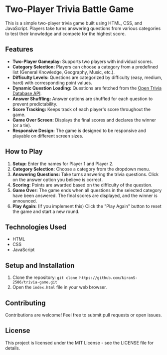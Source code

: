 # Two-Player Trivia Battle Game

This is a simple two-player trivia game built using HTML, CSS, and JavaScript. Players take turns answering questions from various categories to test their knowledge and compete for the highest score.

## Features

* **Two-Player Gameplay:**  Supports two players with individual scores.
* **Category Selection:** Players can choose a category from a predefined list (General Knowledge, Geography, Music, etc.).
* **Difficulty Levels:** Questions are categorized by difficulty (easy, medium, hard) with corresponding point values.
* **Dynamic Question Loading:** Questions are fetched from the [Open Trivia Database API](https://the-trivia-api.com/).
* **Answer Shuffling:** Answer options are shuffled for each question to prevent predictability.
* **Score Tracking:** Keeps track of each player's score throughout the game.
* **Game Over Screen:** Displays the final scores and declares the winner (or a tie).
* **Responsive Design:** The game is designed to be responsive and playable on different screen sizes.

## How to Play

1. **Setup:** Enter the names for Player 1 and Player 2.
2. **Category Selection:** Choose a category from the dropdown menu.
3. **Answering Questions:** Take turns answering the trivia questions. Click on the answer option you believe is correct.
4. **Scoring:** Points are awarded based on the difficulty of the question.
5. **Game Over:** The game ends when all questions in the selected category have been answered. The final scores are displayed, and the winner is announced.
6. **Play Again:** (If you implement this) Click the "Play Again" button to reset the game and start a new round.

## Technologies Used

* HTML
* CSS
* JavaScript

## Setup and Installation

1. Clone the repository: `git clone https://github.com/kiranS-2506/trivia-game.git`
2. Open the `index.html` file in your web browser.

## Contributing

Contributions are welcome! Feel free to submit pull requests or open issues.

## License

This project is licensed under the MIT License - see the LICENSE file for details.
